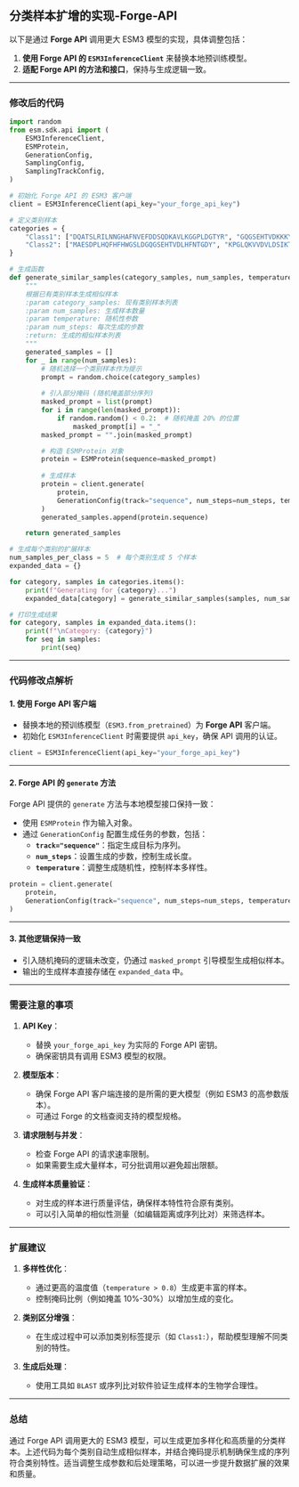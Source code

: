 ## 分类样本扩增的实现-Forge-API
以下是通过 **Forge API** 调用更大 ESM3 模型的实现，具体调整包括：
1. **使用 Forge API 的 `ESM3InferenceClient`** 来替换本地预训练模型。
2. **适配 Forge API 的方法和接口**，保持与生成逻辑一致。

---

### **修改后的代码**

```python
import random
from esm.sdk.api import (
    ESM3InferenceClient,
    ESMProtein,
    GenerationConfig,
    SamplingConfig,
    SamplingTrackConfig,
)

# 初始化 Forge API 的 ESM3 客户端
client = ESM3InferenceClient(api_key="your_forge_api_key")

# 定义类别样本
categories = {
    "Class1": ["DQATSLRILNNGHAFNVEFDDSQDKAVLKGGPLDGTYR", "GQGSEHTVDKKKYAAELHLVHWNTKYGD"],
    "Class2": ["MAESDPLHQFHFHWGSLDGQGSEHTVDLHFNTGDY", "KPGLQKVVDVLDSIKTKGKSADFTN"],
}

# 生成函数
def generate_similar_samples(category_samples, num_samples, temperature=0.7, num_steps=8):
    """
    根据已有类别样本生成相似样本
    :param category_samples: 现有类别样本列表
    :param num_samples: 生成样本数量
    :param temperature: 随机性参数
    :param num_steps: 每次生成的步数
    :return: 生成的相似样本列表
    """
    generated_samples = []
    for _ in range(num_samples):
        # 随机选择一个类别样本作为提示
        prompt = random.choice(category_samples)
        
        # 引入部分掩码 (随机掩盖部分序列)
        masked_prompt = list(prompt)
        for i in range(len(masked_prompt)):
            if random.random() < 0.2:  # 随机掩盖 20% 的位置
                masked_prompt[i] = "_"
        masked_prompt = "".join(masked_prompt)

        # 构造 ESMProtein 对象
        protein = ESMProtein(sequence=masked_prompt)
        
        # 生成样本
        protein = client.generate(
            protein,
            GenerationConfig(track="sequence", num_steps=num_steps, temperature=temperature),
        )
        generated_samples.append(protein.sequence)

    return generated_samples

# 生成每个类别的扩展样本
num_samples_per_class = 5  # 每个类别生成 5 个样本
expanded_data = {}

for category, samples in categories.items():
    print(f"Generating for {category}...")
    expanded_data[category] = generate_similar_samples(samples, num_samples_per_class)

# 打印生成结果
for category, samples in expanded_data.items():
    print(f"\nCategory: {category}")
    for seq in samples:
        print(seq)
```

---

### **代码修改点解析**

#### **1. 使用 Forge API 客户端**
- 替换本地的预训练模型（`ESM3.from_pretrained`）为 **Forge API** 客户端。
- 初始化 `ESM3InferenceClient` 时需要提供 `api_key`，确保 API 调用的认证。

```python
client = ESM3InferenceClient(api_key="your_forge_api_key")
```

---

#### **2. Forge API 的 `generate` 方法**
Forge API 提供的 `generate` 方法与本地模型接口保持一致：
- 使用 `ESMProtein` 作为输入对象。
- 通过 `GenerationConfig` 配置生成任务的参数，包括：
  - **`track="sequence"`**：指定生成目标为序列。
  - **`num_steps`**：设置生成的步数，控制生成长度。
  - **`temperature`**：调整生成随机性，控制样本多样性。

```python
protein = client.generate(
    protein,
    GenerationConfig(track="sequence", num_steps=num_steps, temperature=temperature),
)
```

---

#### **3. 其他逻辑保持一致**
- 引入随机掩码的逻辑未改变，仍通过 `masked_prompt` 引导模型生成相似样本。
- 输出的生成样本直接存储在 `expanded_data` 中。

---

### **需要注意的事项**

1. **API Key**：
   - 替换 `your_forge_api_key` 为实际的 Forge API 密钥。
   - 确保密钥具有调用 ESM3 模型的权限。

2. **模型版本**：
   - 确保 Forge API 客户端连接的是所需的更大模型（例如 ESM3 的高参数版本）。
   - 可通过 Forge 的文档查阅支持的模型规格。

3. **请求限制与并发**：
   - 检查 Forge API 的请求速率限制。
   - 如果需要生成大量样本，可分批调用以避免超出限额。

4. **生成样本质量验证**：
   - 对生成的样本进行质量评估，确保样本特性符合原有类别。
   - 可以引入简单的相似性测量（如编辑距离或序列比对）来筛选样本。

---

### **扩展建议**

1. **多样性优化**：
   - 通过更高的温度值（`temperature > 0.8`）生成更丰富的样本。
   - 控制掩码比例（例如掩盖 10%-30%）以增加生成的变化。

2. **类别区分增强**：
   - 在生成过程中可以添加类别标签提示（如 `Class1:`），帮助模型理解不同类别的特性。

3. **生成后处理**：
   - 使用工具如 `BLAST` 或序列比对软件验证生成样本的生物学合理性。

---

### **总结**
通过 Forge API 调用更大的 ESM3 模型，可以生成更加多样化和高质量的分类样本。上述代码为每个类别自动生成相似样本，并结合掩码提示机制确保生成的序列符合类别特性。适当调整生成参数和后处理策略，可以进一步提升数据扩展的效果和质量。
